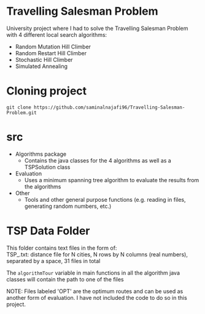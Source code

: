# Travelling Salesman Problem
University project where I had to solve the Travelling Salesman Problem with 4 different local search algorithms:
* Random Mutation Hill Climber
* Random Restart Hill Climber
* Stochastic Hill Climber
* Simulated Annealing

# Cloning project
`git clone https://github.com/saminalnajafi96/Travelling-Salesman-Problem.git`

# src
* Algorithms package
    * Contains the java classes for the 4 algorithms as well as a TSPSolution class
* Evaluation
    * Uses a minimum spanning tree algorithm to evaluate the results from the algorithms
* Other
    * Tools and other general purpose functions (e.g. reading in files, generating random numbers, etc.)

# TSP Data Folder
This folder contains text files in the form of: <br/>
TSP_<N>.txt: distance file for N cities, N rows by N columns (real numbers), separated by a space, 31 files in total

The `algorithmTour` variable in main functions in all the algorithm java classes will contain the path to one of the files

NOTE: Files labeled 'OPT' are the optimum routes and can be used as another form of evaluation. I have not included the code to do so in this project.